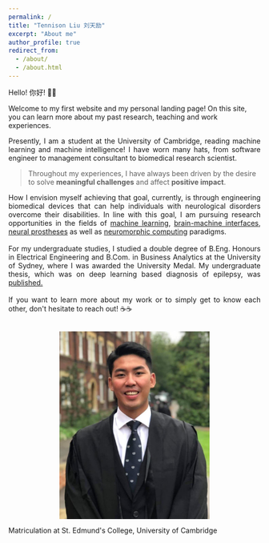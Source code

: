 ```yaml
---
permalink: /
title: "Tennison Liu 刘天励"
excerpt: "About me"
author_profile: true
redirect_from: 
  - /about/
  - /about.html
---
```


Hello! 你好! 👋👋 

Welcome to my first website and my personal landing page! On this site, you can learn more about my past research, teaching and work experiences.

<div style="text-align: justify">
Presently, I am a student at the University of Cambridge, reading machine learning and machine intelligence! I have worn many hats, from software engineer to management consultant to biomedical research scientist. 
</div>

> Throughout my experiences, I have always been driven by the desire to solve **meaningful challenges** and affect **positive impact**.

<div style="text-align: justify">
How I envision myself achieving that goal, currently, is through engineering biomedical devices that can help individuals with neurological disorders overcome their disabilities. In line with this goal, I am pursuing research opportunities in the fields of <u>machine learning</u>, <u>brain-machine interfaces</u>, <u>neural prostheses</u> as well as <u>neuromorphic computing</u> paradigms. 
</div>
<br/>
<div style="text-align: justify">
For my undergraduate studies, I studied a double degree of B.Eng. Honours in Electrical Engineering and B.Com. in Business Analytics at the University of Sydney, where I was awarded the University Medal. My undergraduate thesis, which was on deep learning based diagnosis of epilepsy, was <a href="https://ieeexplore.ieee.org/abstract/document/9055195">published.</a>
</div>
<br/>
<div style="text-align: justify">
If you want to learn more about my work or to simply get to know each other, don't hesitate to reach out! ☕☕
</div>
<br/>
<p align="center">
  <img src="/images/cam-photo.jpeg" alt="Portrait Photo" width="300" style="vertical-align:middle"/>
  <figcaption>Matriculation at St. Edmund's College, University of Cambridge</figcaption>
</p>